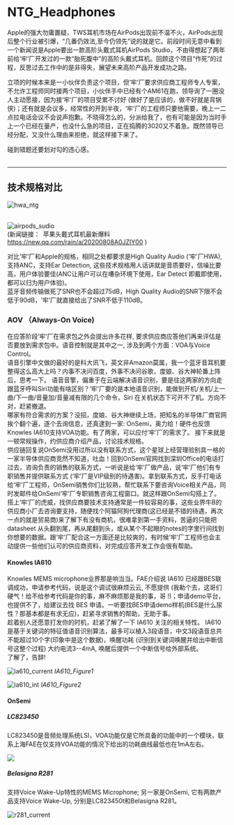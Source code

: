 # NTG_Headphones

Apple的强大勿庸置疑，TWS耳机市场在AirPods出现前不温不火，AirPods出现后整个行业被引爆，“几番仍效法,至今仍领先”说的就是它。前段时间无意中看到一个新闻说是Apple要出一款高阶头戴式耳机AirPods Studio，不由得想起了两年前给‘牢’厂开发过的一款“胎死腹中”的高阶头戴式耳机。回顾这个项目“作死”的过程，反思过去工作中的是非得失，展望未来高阶产品开发成功之路。 </br>

立项的时候本来是一小伙伴负责这个项目，但‘牢’厂要求供应商工程师专人专案，不允许工程师同时接两个项目，小伙伴手中已经有个AM61在跑，领导询了一圈没人主动愿接，因为接‘牢’厂的项目受累不讨好 (做好了是应该的，做不好就是背锅侠)；还有就是会议多，经常性的开到半夜，‘牢’厂的工程师只要他需要，晚上一二点拉电话会议不会说声抱歉。不晓得怎么的，分派给我了，也有可能是因为当时手上一个已经在量产，也没什么急的项目，正在捣腾的3020又不着急。既然领导已经分配，又没什么理由来拒绝，就这样接下来了。</br>




碰到错题还要划对勾的违心感。  
</br>
****
## 技术规格对比

![hwa_ntg](https://i.loli.net/2020/08/21/SdwEUAFBezZvaf7.png)</br>
</br>

![airpods_sudio](https://i.loli.net/2020/08/21/JtTcD145nOmVPZr.png)</br>
(新闻链接：&ensp;苹果头戴式耳机最新爆料 &ensp;  https://new.qq.com/rain/a/20200808A0JZIY00 )</br>

对比‘牢’厂和Apple的规格，相同之处都要求是High Quality Audio (‘牢’厂HWA), 支持ANC，支持Ear Detection, 这些技术规格用人话讲就是音质要好，信噪比要高，用户体验要佳(ANC让用户可以在嘈杂环境下使用，Ear Detect 即戴即使用，都可以归为用户体验)。</br>
蓝牙音频传输做死了SNR也不会超过75dB，High Quality Audio的SNR下限不会低于90dB，‘牢’厂就直接给出了SNR不低于110dB。

### AOV （Always-On Voice)
在应答阶段‘牢’厂在需求包之外会提出许多花样, 要求供应商应答他们再来评估是否要放到需求包中。语音控制就是其中之一, 涉及到两个方面：VOA与Voice Control。</br>
语音引擎中文做的最好的是科大讯飞，英文非Amazon莫属，我一个蓝牙音耳机要整得这么高大上吗？内事不决问百度，外事不决问谷歌，度娘、谷大神轮番上阵后，思考一下。
语音音擎，偏重于在云端解决语音识别，要是往这两家的方向走跟蓝牙呼叫Siri功能有啥区别？‘牢’厂要的是本地语音识别，能做到开机/关机/上一曲/下一曲/音量加/音量减有限的几个命令，Siri 在关机状态下可开不了机。方向不对，赶紧撤退。</br>
哪家有符合需求的方案？没招，度娘、谷大神继续上场，把知名的半导体厂商官网挨个翻个遍，逐个去询信息，还真逮到一家: OnSemi，奥力给！硬件也反馈Knowles IA610支持VOA功能。有了两家，可以应付‘牢’厂的需求了。 接下来就是一顿常规操作，约供应商介绍产品，讨论技术规格。</br>
供应链回复说OnSemi没用过所以没有联系方式，这个星球上经营理验别具一格的一家半导体供应商竞然不知道，吐血！回到OnSemi官网找到深圳Office的电话打过去，咨询负责的销售的联系方式，一听说是给‘牢’厂做产品，说‘牢’厂他们有专职销售并提供联系方式 (‘牢’厂是VIP级别的待遇害)。拿到联系方式，反手打电话给‘牢’厂工程师，OnSemi销售你们比较熟，帮忙联系下要咨询Voice相关产品，同时发邮件给OnSemi‘牢’厂专职销售咨询工程窗口。就这样跟OnSemi勾搭上了。</br>
搭上‘牢’厂的虎威，找供应商要技术支持通常是一件较容易的事，这些业界牛B的供应商小厂去咨询要支持，随便找个阿猫阿狗代理商(这已经是不错的待遇，再次一点的就是贸易商)来了解下有没有商机，很难拿到第一手资料，苦逼的只能把 datasheet 从头翻到尾，再从尾翻到头，或从某个不起眼的notes的字里行间找到你想要的数据。跟‘牢’厂配合这一方面还是比较爽的，有时候‘牢’厂工程师也会主动提供一些他们认可的供应商资料，对完成应答开发工作会很有帮助。</br>

#### Knowles IA610
Knowles MEMS microphone业界那是响当当。FAE介绍说 IA610 已经跟BES联调成功，申请参考代码，说是这个调试很麻烦云云, 不愿提供 (我勒个去，这哥们硬气！给不给参考代码是你的事，麻不麻烦那是我的事，哥 !)；申请demo平台，也提供不了，给建议去找 BES 申请。一听要找BES申请demo样机(BES是什么尿性？那基本都是有求无应)，赶紧寻求销售的帮助，无助于事。</br>
趁着别人还愿意打发你的时机，赶紧了解了一下 IA610 关注的相关特性。
IA610 是基于关键词的特征值语音识别算法，最多可以植入3段语音，中文3段语音总共不能超过10个字(印象中是这个数据)，唤醒功耗 (识别到关键词唤醒并给出中断信号这整个过程) 大约电流3--4mA, 唤醒后提供一个中断信号给外部系统。</br>
了解了，告辞!</br>

![ia610_current](https://i.loli.net/2020/08/22/oDtdxqERjwp5JU3.png)
_IA610_Figure1_

![ia610_int](https://i.loli.net/2020/08/22/DS9pzQyH8qRJen7.png)
_IA610_Figure2_

#### OnSemi
##### LC823450
LC823450是音频处理系统LSI，VOA功能仅是它所具备的功能中的一个模块，联系上海FAE在仅支持VOA功能的情况下给出的功耗曲线最低也在1mA左右。

![](https://i.loli.net/2020/08/22/bzTLU4GjKBCaWD8.png)
</br>
##### Belasigna R281
支持Voice Wake-Up特性的MEMS Microphone; 另一家是OnSemi, 它有两款产品支持Voice Wake-Up, 分别是LC823450t和Belasigna R281。</br>


![r281_current](https://i.loli.net/2020/08/22/xlwNPJSbCjAkoet.png)

